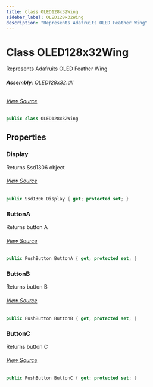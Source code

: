 ```yaml
---
title: Class OLED128x32Wing
sidebar_label: OLED128x32Wing
description: "Represents Adafruits OLED Feather Wing"
---
```

# Class OLED128x32Wing
Represents Adafruits OLED Feather Wing

###### **Assembly**: OLED128x32.dll
###### [View Source](https://github.com/WildernessLabs/Meadow.Foundation.FeatherWings.git/blob/main/Source/OLED128x32Wing/Driver/OLED128x32Wing.cs#L10)
```csharp title="Declaration"
public class OLED128x32Wing
```
## Properties
### Display
Returns Ssd1306 object
###### [View Source](https://github.com/WildernessLabs/Meadow.Foundation.FeatherWings.git/blob/main/Source/OLED128x32Wing/Driver/OLED128x32Wing.cs#L15)
```csharp title="Declaration"
public Ssd1306 Display { get; protected set; }
```
### ButtonA
Returns button A
###### [View Source](https://github.com/WildernessLabs/Meadow.Foundation.FeatherWings.git/blob/main/Source/OLED128x32Wing/Driver/OLED128x32Wing.cs#L20)
```csharp title="Declaration"
public PushButton ButtonA { get; protected set; }
```
### ButtonB
Returns button B
###### [View Source](https://github.com/WildernessLabs/Meadow.Foundation.FeatherWings.git/blob/main/Source/OLED128x32Wing/Driver/OLED128x32Wing.cs#L25)
```csharp title="Declaration"
public PushButton ButtonB { get; protected set; }
```
### ButtonC
Returns button C
###### [View Source](https://github.com/WildernessLabs/Meadow.Foundation.FeatherWings.git/blob/main/Source/OLED128x32Wing/Driver/OLED128x32Wing.cs#L30)
```csharp title="Declaration"
public PushButton ButtonC { get; protected set; }
```
